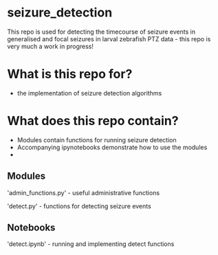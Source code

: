 # seizure_detection
This repo is used for detecting the timecourse of seizure events in generalised and focal seizures in larval zebrafish PTZ data - this repo is very much a work in progress! 

# What is this repo for?
* the implementation of seizure detection algorithms

# What does this repo contain?
* Modules contain functions for running seizure detection 
* Accompanying ipynotebooks demonstrate how to use the modules
* 

## Modules
'admin_functions.py' - useful administrative functions

'detect.py' - functions for detecting seizure events

## Notebooks
'detect.ipynb' - running and implementing detect functions
